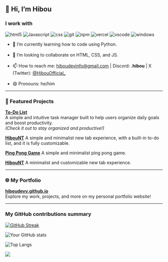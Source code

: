 ## 👋 Hi, I’m Hibou

<h3>I work with</h3>
<p>
  <img alt="html5" src="https://img.shields.io/badge/-HTML5-E34F26?style=flat-square&logo=html5&logoColor=white" />
  <img alt="Javascript" src="https://img.shields.io/badge/-javascript-f7df1c?style=flat-square&logo=javascript&logoColor=black" />
  <img alt="css" src="https://img.shields.io/badge/CSS-639?logo=css&logoColor=fff" />
  <img alt="git" src="https://img.shields.io/badge/-Git-F05032?style=flat-square&logo=git&logoColor=white" />
  <img alt="npm" src="https://img.shields.io/badge/-NPM-CB3837?style=flat-square&logo=npm&logoColor=white" />
  <img alt="vercel" src="https://img.shields.io/badge/Vercel-%23000000.svg?logo=vercel&logoColor=white" />
  <img alt="vscode" src="https://custom-icon-badges.demolab.com/badge/Visual%20Studio%20Code-0078d7.svg?logo=vsc&logoColor=white" />
  <img alt="windows" src="https://custom-icon-badges.demolab.com/badge/Windows-0078D6?logo=windows11&logoColor=white" />
</p>

<ul>
<li> 🌱 I’m currently learning how to code using Python. </li> <br>
<li> 💞️ I’m looking to collaborate on HTML, CSS, and JS. </li> <br>
<li> 📫 How to reach me: <a href="mailto:hiboudevinfo@gmail.com">hiboudevinfo@gmail.com</a>  
     | Discord: <b>.hibou</b>  
     | X (Twitter): <a href="https://x.com/HibouOfficial_">@HibouOfficial_</a>
</li> <br>
<li> 😄 Pronouns: he/him </li>
</ul>

---

### 🚀 Featured Projects

**[To-Do List](https://github.com/HibouDevv/to-do-list)**  
A simple and intuitive task manager built to help users organize daily goals and boost productivity.  
*(Check it out to stay organized and productive!)*

**[HibouNT](https://github.com/HibouDevv/hibouNT)**
A simple and minimalist new tab experience, with a built-in to-do list, and it is fully customizable.

**[Ping Pong Game](https://github.com/HibouDevv/hiboupong)**
A simple and minimalist ping pong game.

**[HibouNT](https://github.com/HibouDevv/hibouNT)**
A minimalist and customizable new tab experience.

---

### 🌐 My Portfolio

**[hiboudevv.github.io](https://hiboudevv.github.io)**  
Explore my work, projects, and more on my personal portfolio website!

---

<h3>My GitHub contributions summary</h3>

[![GitHub Streak](https://github-readme-streak-stats.herokuapp.com?user=HibouDevv&theme=dark&ring=fb4362&file=fb4362&currStreakNum=fb4362&currStreakLabel=fb4362&hide_border=true)](https://git.io/s[...])

![Your GitHub stats](https://github-readme-stats.vercel.app/api?username=HibouDevv&hide_border=true&show_icons=true&bg&theme=dark)

![Top Langs](https://github-readme-stats.vercel.app/api/top-langs/?username=HibouDevv&layout=compact&hide_border=true&show_icons=true&theme=dark)

<!--[![trophy](https://github-profile-trophy.vercel.app/?username=HibouDevv&title=Stars,Commit,Followers,Issues,Repositories,PullRequest&theme=onedark)](https://github.com/ryo-ma/github-profile-trophy[...]) -->

![](https://komarev.com/ghpvc/?username=HibouDevv&theme=dark)

<!-- add if server is up or down:
up: <img alt="up" src="https://img.shields.io/website-up-down-green-red/http/shields.io.svg" />
down: <img alt="down" src="https://img.shields.io/website-up-down-green-red/http/NOTAWORKINGLINK.com.svg" />
-->
